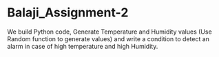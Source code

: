 # Balaji_Assignment-2

We build Python code, Generate Temperature and Humidity values (Use Random function to generate values) and write a condition to detect an alarm in case of high temperature and high Humidity.
